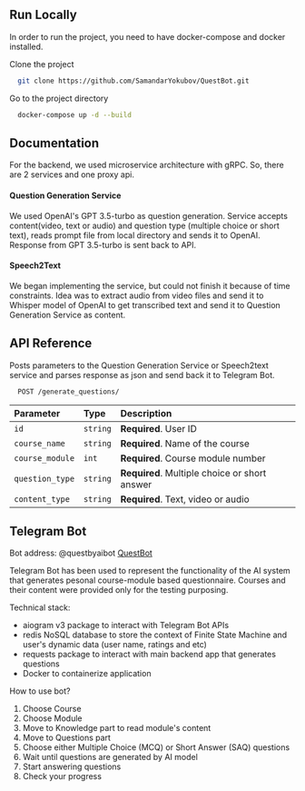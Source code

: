 
## Run Locally
In order to run the project, you need to have docker-compose and docker installed.

Clone the project

```bash
  git clone https://github.com/SamandarYokubov/QuestBot.git
```

Go to the project directory

```bash
  docker-compose up -d --build
```


## Documentation

For the backend, we used microservice architecture with gRPC. So, there are 2 services and one proxy api.

#### Question Generation Service
We used OpenAI's GPT 3.5-turbo as question generation. Service accepts content(video, text or audio) and question type (multiple choice or short text), reads prompt file from local directory and sends it to OpenAI. Response from GPT 3.5-turbo is sent back to API.

#### Speech2Text
We began implementing the service, but could not finish it because of time constraints. Idea was to extract audio from video files and send it to Whisper model of OpenAI to get transcribed text and send it to Question Generation Service as content.


## API Reference

Posts parameters to the Question Generation Service or Speech2text service and parses response as json and send back it to Telegram Bot.

```http
  POST /generate_questions/
```

| Parameter | Type     | Description                |
| :-------- | :------- | :------------------------- |
| `id` | `string` | **Required**. User ID |
| `course_name` | `string` | **Required**. Name of the course |
| `course_module` | `int` | **Required**. Course module number |
| `question_type` | `string` | **Required**. Multiple choice or short answer |
| `content_type` | `string` | **Required**. Text, video or audio |



## Telegram Bot
Bot address: @questbyaibot [QuestBot](https://t.me/questbyaibot)

Telegram Bot has been used to represent the functionality of the AI system that generates pesonal course-module based questionnaire. Courses and their content were provided only for the testing purposing.

Technical stack:
- aiogram v3 package to interact with Telegram Bot APIs
- redis NoSQL database to store the context of Finite State Machine and user's dynamic data (user name, ratings and etc)
- requests package to interact with main backend app that generates questions
- Docker to containerize application

How to use bot?
1) Choose Course
2) Choose Module
3) Move to Knowledge part to read module's content
4) Move to Questions part
5) Choose either Multiple Choice (MCQ) or Short Answer (SAQ) questions
6) Wait until questions are generated by AI model
7) Start answering questions
8) Check your progress
